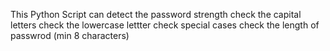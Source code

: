 This Python Script can detect the password strength 
check the capital letters
check the lowercase lettter
check special cases
check the length of passwrod (min 8 characters)
